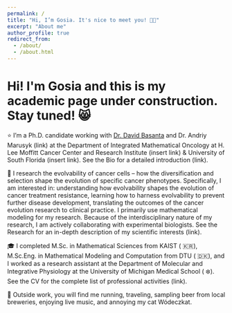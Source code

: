 ```yaml
---
permalink: /
title: "Hi, I’m Gosia. It's nice to meet you! 👋🏻"
excerpt: "About me"
author_profile: true
redirect_from: 
  - /about/
  - /about.html
---
```


Hi! I'm Gosia and this is my academic page under construction. Stay tuned! 😸
==


⭐ I’m a Ph.D. candidate working with [Dr. David Basanta](https://www.moffitt.org/research-science/researchers/david-basanta-gutierrez/"David") and Dr. Andriy Marusyk (link) at the Department of Integrated Mathematical Oncology at H. Lee Moffitt Cancer Center and Research Institute (insert link) & University of South Florida (insert link). See the Bio for a detailed introduction (link).


🧬 I research the evolvability of cancer cells – how the diversification and selection shape the evolution of specific cancer phenotypes. Specifically, I am interested in:
understanding how evolvability shapes the evolution of cancer treatment resistance,
learning how to harness evolvability to prevent further disease development,
translating the outcomes of the cancer evolution research to clinical practice.
I primarily use mathematical modeling for my research. Because of the interdisciplinary nature of my research, I am actively collaborating with experimental biologists. See the Research for an in-depth description of my scientific interests (link).

🎓 I completed M.Sc. in Mathematical Sciences from KAIST ( 🇰🇷), M.Sc.Eng. in Mathematical Modeling and Computation from DTU ( 🇩🇰), and I worked as a research assistant at the Department of Molecular and Integrative Physiology at the University of Michigan Medical School ( ❄️). See the CV for the complete list of professional activities (link).

🐾 Outside work, you will find me running, traveling, sampling beer from local breweries, enjoying live music, and annoying my cat Wódeczkat.
